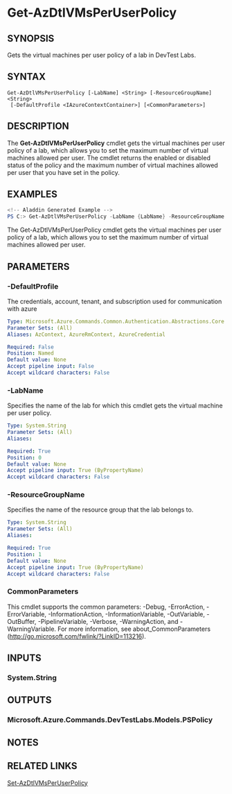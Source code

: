 ﻿---
external help file: Microsoft.Azure.PowerShell.Cmdlets.DevTestLabs.dll-Help.xml
Module Name: Az.DevTestLabs
ms.assetid: 5029179A-99A5-4350-A8E5-D15ABA59CC93
online version: https://docs.microsoft.com/en-us/powershell/module/az.devtestlabs/get-azdtlvmsperuserpolicy
schema: 2.0.0
---

# Get-AzDtlVMsPerUserPolicy

## SYNOPSIS
Gets the virtual machines per user policy of a lab in DevTest Labs.

## SYNTAX

```
Get-AzDtlVMsPerUserPolicy [-LabName] <String> [-ResourceGroupName] <String>
 [-DefaultProfile <IAzureContextContainer>] [<CommonParameters>]
```

## DESCRIPTION
The **Get-AzDtlVMsPerUserPolicy** cmdlet gets the virtual machines per user policy of a lab, which allows you to set the maximum number of virtual machines allowed per user.
The cmdlet returns the enabled or disabled status of the policy and the maximum number of virtual machines allowed per user that you have set in the policy.

## EXAMPLES

```powershell 
<!-- Aladdin Generated Example --> 
PS C:> Get-AzDtlVMsPerUserPolicy -LabName {LabName} -ResourceGroupName MyResourceGroup
```

The Get-AzDtlVMsPerUserPolicy cmdlet gets the virtual machines per user policy of a lab, which allows you to set the maximum number of virtual machines allowed per user.

## PARAMETERS

### -DefaultProfile
The credentials, account, tenant, and subscription used for communication with azure

```yaml
Type: Microsoft.Azure.Commands.Common.Authentication.Abstractions.Core.IAzureContextContainer
Parameter Sets: (All)
Aliases: AzContext, AzureRmContext, AzureCredential

Required: False
Position: Named
Default value: None
Accept pipeline input: False
Accept wildcard characters: False
```

### -LabName
Specifies the name of the lab for which this cmdlet gets the virtual machine per user policy.

```yaml
Type: System.String
Parameter Sets: (All)
Aliases:

Required: True
Position: 0
Default value: None
Accept pipeline input: True (ByPropertyName)
Accept wildcard characters: False
```

### -ResourceGroupName
Specifies the name of the resource group that the lab belongs to.

```yaml
Type: System.String
Parameter Sets: (All)
Aliases:

Required: True
Position: 1
Default value: None
Accept pipeline input: True (ByPropertyName)
Accept wildcard characters: False
```

### CommonParameters
This cmdlet supports the common parameters: -Debug, -ErrorAction, -ErrorVariable, -InformationAction, -InformationVariable, -OutVariable, -OutBuffer, -PipelineVariable, -Verbose, -WarningAction, and -WarningVariable. For more information, see about_CommonParameters (http://go.microsoft.com/fwlink/?LinkID=113216).

## INPUTS

### System.String

## OUTPUTS

### Microsoft.Azure.Commands.DevTestLabs.Models.PSPolicy

## NOTES

## RELATED LINKS

[Set-AzDtlVMsPerUserPolicy](./Set-AzDtlVMsPerUserPolicy.md)


